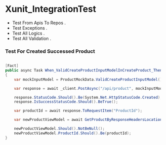 # Xunit_IntegrationTest

 * Test From Apis To Repos .
 * Test Exceptions .
 * Test All Logics .
 * Test All Validation .

### Test For Created Successed Product

```csharp

[Fact]
public async Task When_ValidCreateProductInputModelInCreateProduct_Then_CreatedProductInDataBase()
{
    var mockInputModel = ProductMockData.ValidCreateProductInputModel().ToRequestModel();

    var response = await _client.PostAsync("/api/product", mockInputModel).ConfigureAwait(false);

    response.StatusCode.Should().Be(System.Net.HttpStatusCode.Created);
    response.IsSuccessStatusCode.Should().BeTrue();

    var productId = await response.ToRequestItem("ProductId");

    var newProductViewModel = await GetProductByResponseHeadersLocation(response.Headers.Location.AbsoluteUri).ConfigureAwait(false);

    newProductViewModel.Should().NotBeNull();
    newProductViewModel.ProductId.Should().Be(productId);
}

```



